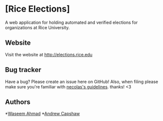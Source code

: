 [Rice Elections]
=================
A web application for holding automated and verified elections for organizations at Rice University.


Website
-------
Visit the website at http://elections.rice.edu


Bug tracker
-----------
Have a bug? Please create an issue here on GitHub! Also, when filing please make sure you're familiar with [necolas's guidelines](https://github.com/necolas/issue-guidelines). thanks! <3


Authors
-------
*[Waseem Ahmad](http://www.waseemahmad.com/)
*[Andrew Capshaw](http://capshaw.me/)